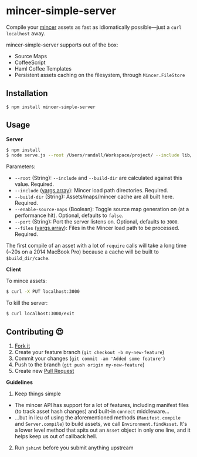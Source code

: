 # mincer-simple-server

Compile your [mincer](https://github.com/nodeca/mincer) assets as fast as idiomatically possible—just a `curl localhost` away.

mincer-simple-server supports out of the box:

- Source Maps
- CoffeeScript
- Haml Coffee Templates
- Persistent assets caching on the filesystem, through `Mincer.FileStore`

## Installation

```
$ npm install mincer-simple-server
```

## Usage

**Server**

``` sh
$ npm install
$ node serve.js --root /Users/randall/Workspace/project/ --include lib/assets/javascripts vendor/assets/javascripts --build_dir build --enable-source-maps --files application.js.coffee
```

Parameters:

- `--root` (String): `--include` and `--build-dir` are calculated against this value. Required.
- `--include` ([yargs.array](https://github.com/bcoe/yargs#arraykey)): Mincer load path directories. Required.
- `--build-dir` (String): Assets/maps/mincer cache are all built here. Required.
- `--enable-source-maps` (Boolean): Toggle source map generation on (at a performance hit). Optional, defaults to `false`.
- `--port` (String): Port the server listens on. Optional, defaults to `3000`.
- `--files` ([yargs.array](https://github.com/bcoe/yargs#arraykey)): Files in the Mincer load path to be processed. Required.

The first compile of an asset with a lot of `require` calls will take a long time (~20s on a 2014 MacBook Pro) because a cache will be built to `$build_dir/cache`.

**Client**

To mince assets:

```sh
$ curl -X PUT localhost:3000
```

To kill the server:

```
$ curl localhost:3000/exit
```

## Contributing :heart_eyes:

1. [Fork it](https://help.github.com/articles/fork-a-repo)
2. Create your feature branch (`git checkout -b my-new-feature`)
3. Commit your changes (`git commit -am 'Added some feature'`)
4. Push to the branch (`git push origin my-new-feature`)
5. Create new [Pull Request](https://help.github.com/articles/using-pull-requests)

**Guidelines**

1. Keep things simple
  - The mincer API has support for a lot of features, including manifest files (to track asset hash changes) and built-in `connect` middleware...
  - ...but in lieu of using the aforementioned methods (`Manifest.compile` and `Server.compile`) to build assets, we call `Environment.findAsset`. It's a lower level method that spits out an `Asset` object in only one line, and it helps keep us out of callback hell.
2. Run `jshint` before you submit anything upstream
